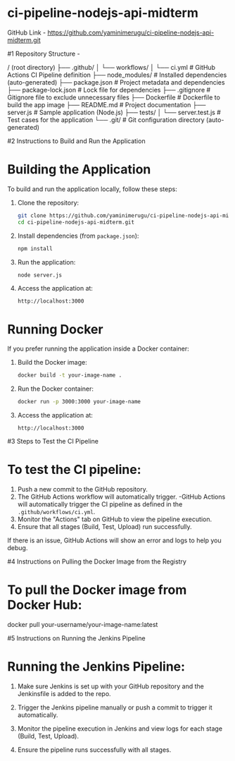 # ci-pipeline-nodejs-api-midterm

GitHub Link - https://github.com/yaminimerugu/ci-pipeline-nodejs-api-midterm.git


#1 Repository Structure -

/ (root directory)
├── .github/
│   └── workflows/
│       └── ci.yml              # GitHub Actions CI Pipeline definition
├── node_modules/               # Installed dependencies (auto-generated)
├── package.json                # Project metadata and dependencies
├── package-lock.json           # Lock file for dependencies
├── .gitignore                  # Gitignore file to exclude unnecessary files
├── Dockerfile                  # Dockerfile to build the app image
├── README.md                   # Project documentation
├── server.js                   # Sample application (Node.js)
├── tests/
│   └── server.test.js          # Test cases for the application
└── .git/                        # Git configuration directory (auto-generated)

#2 Instructions to Build and Run the Application

# Building the Application

To build and run the application locally, follow these steps:

1. Clone the repository:
    ```bash
    git clone https://github.com/yaminimerugu/ci-pipeline-nodejs-api-midterm.git
    cd ci-pipeline-nodejs-api-midterm.git
    ```

2. Install dependencies (from `package.json`):
    ```bash
    npm install
    ```

3. Run the application:
    ```bash
    node server.js
    ```

4. Access the application at:
    ```text
    http://localhost:3000
    ```

# Running Docker

If you prefer running the application inside a Docker container:

1. Build the Docker image:
    ```bash
    docker build -t your-image-name .
    ```

2. Run the Docker container:
    ```bash
    docker run -p 3000:3000 your-image-name
    ```

3. Access the application at:
    ```text
    http://localhost:3000
    ```

#3 Steps to Test the CI Pipeline

# To test the CI pipeline:
1. Push a new commit to the GitHub repository.
2. The GitHub Actions workflow will automatically trigger.
   -GitHub Actions will automatically trigger the CI pipeline as defined in the `.github/workflows/ci.yml`.
3. Monitor the "Actions" tab on GitHub to view the pipeline execution.
4. Ensure that all stages (Build, Test, Upload) run successfully.

If there is an issue, GitHub Actions will show an error and logs to help you debug.


#4 Instructions on Pulling the Docker Image from the Registry

# To pull the Docker image from Docker Hub:
docker pull your-username/your-image-name:latest


#5 Instructions on Running the Jenkins Pipeline

# Running the Jenkins Pipeline:

1. Make sure Jenkins is set up with your GitHub repository and the Jenkinsfile is added to the repo.

2. Trigger the Jenkins pipeline manually or push a commit to trigger it automatically.

3. Monitor the pipeline execution in Jenkins and view logs for each stage (Build, Test, Upload).

4. Ensure the pipeline runs successfully with all stages.
